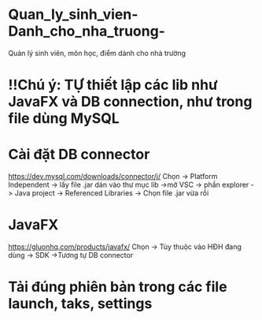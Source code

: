 # Quan_ly_sinh_vien-Danh_cho_nha_truong-
Quản lý sinh viên, môn học, điểm dành cho nhà trường
# !!Chú ý: TỰ thiết lập các lib như JavaFX và DB connection, như trong file dùng MySQL

# Cài đặt DB connector
https://dev.mysql.com/downloads/connector/j/
Chọn -> Platform Independent
-> lấy file .jar dán vào thư mục lib 
->mở VSC -> phần explorer -> Java project -> Referenced Libraries -> Chọn file .jar vừa rồi
# JavaFX
https://gluonhq.com/products/javafx/
Chọn -> Tùy thuộc vào HĐH đang dùng -> SDK
->Tương tự DB connector
# Tải đúng phiên bản trong các file launch, taks, settings

